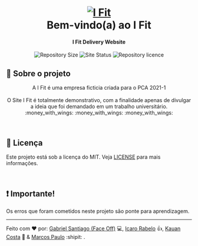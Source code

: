 <h1 align="center">
    <a href="https://ofaceoff.github.io/I-Fit/"><img alt="I Fit" src="https://res.cloudinary.com/face-studio/image/upload/v1616296846/I%20Fit/logo_com_nome_h279k5.png"/>
    <br></a>
    Bem-vindo(a) ao I Fit
</h1>

<h4 align="center">
    I Fit Delivery Website
</h4>
<p align="center">
  <img alt="Repository Size" src="https://img.shields.io/github/repo-size/OFaceOff/I-Fit?color=ff69b4&label=Repository%20Size">

  <img alt="Site Status" src="https://img.shields.io/website?down_color=critical&down_message=Offline&label=Website%20est%C3%A1%3A&up_color=brightnessgreen&up_message=Online&url=https%3A%2F%2Fgithub.com%2FOFaceOff%2FI-Fit">

  <img alt="Repository licence" src="https://img.shields.io/github/license/OFaceOff/I-Fit?color=blue&label=Licen%C3%A7a">
</p>

## :rocket: Sobre o projeto

<p align="center">
    A I Fit é uma empresa ficticia criada para o PCA 2021-1<br><br>
    O Site I Fit é totalmente demonstrativo, com a finalidade apenas de divulgar a ideia que foi demandado em um trabalho universitário.<br>
    :money_with_wings: :money_with_wings: :money_with_wings:
</p>

<br>

## :memo: Licença

<span>Este projeto está sob a licença do MIT. Veja [LICENSE](https://github.com/OFaceOff/I-Fit/blob/main/LICENSE) para mais informações.</span>

<br>

## :exclamation: Importante!

<span>Os erros que foram cometidos neste projeto são ponte para aprendizagem.</span>

---
Feito com ♥ por: 
<a href="https://github.com/OFaceOff">Gabriel Santiago (Face Off)</a> :computer:, 
<a href="https://github.com/icarorabello">Icaro Rabelo</a> :thumbsup:, 
<a href="https://github.com/Kauan-Codes">Kauan Costa</a> :link: & 
<a href="https://github.com/markinzee">Marcos Paulo</a> :shipit: .